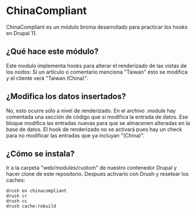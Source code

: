 ChinaCompliant
======

ChinaCompliant es un módulo broma desarrollado para practicar los hooks en Drupal 11.


¿Qué hace este módulo?
------
Este modulo implementa hooks para alterar el renderizado de las vistas de los nodos: Si un artículo o comentario menciona "Taiwan" esto se modifica y el cliente verá "Taiwan (China)".

¿Modifica los datos insertados?
------
No, esto ocurre sólo a nivel de renderizado. En el archivo .module hay comentada una sección de código que sí modifica la entrada de datos. Ese bloque modifica las entradas nuevas para que se almacenen alteradas en la base de datos. El hook de renderizado no se activará pues hay un check para no modificar las entradas que ya incluyan "(China)".

¿Cómo se instala?
------
Ir a la carpeta "web/modules/custom" de nuestro contenedor Drupal y hacer clone de este repositorio. Después activarlo con Drush y resetear los caches:

```
drush en chinacompliant
drush cr
drush cc
drush cache:rebuild
```